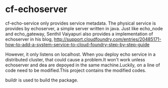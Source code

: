 cf-echoserver
=============
cf-echo-service only provides service metadata. The physical service is provides
by echoserver, a simple server written in java.
Just like echo_node and echo_gateway, Senthil Vaiyapuri also provides a implementation
of echoserver in his blog, 
http://support.cloudfoundry.com/entries/20485171-how-to-add-a-system-service-to-cloud-foundry-step-by-step-guide

However, it only listens on localhost. When you deploy echo service in a distributed cluster, that could cause a 
problem.It won't work unless echoserver and dea are depoyed in the same machine.Luckily, on a line of code need to be
modified.This project contains the modified codes.

buildr is used to build the package.
